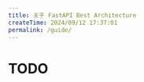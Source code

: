 ```yaml
---
title: 关于 FastAPI Best Architecture
createTime: 2024/09/12 17:37:01
permalink: /guide/
---
```

# TODO
